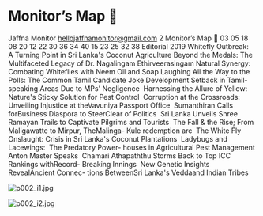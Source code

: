 # Monitor’s Map 

Jaffna Monitor
hellojaffnamonitor@gmail.com
2
Monitor’s Map

03
05
18
08
20
12
22
30
36
34
40
15
23
25
32
38
Editorial
2019 Whitefly Outbreak:  
A Turning Point in 
Sri Lanka's Coconut 
Agriculture
Beyond the Medals: The 
Multifaceted Legacy 
of Dr. Nagalingam 
Ethirveerasingam
Natural Synergy: 
Combating Whiteflies 
with Neem Oil and 
Soap
Laughing All the 
Way to the Polls: The 
Common Tamil 
Candidate Joke
Development Setback 
in Tamil-speaking
Areas Due to MPs' 
Negligence 
Harnessing the Allure 
of Yellow: Nature's 
Sticky Solution for Pest 
Control 
Corruption at the 
Crossroads: Unveiling 
Injustice at theVavuniya 
Passport Office 
Sumanthiran Calls 
forBusiness Diaspora to 
SteerClear of Politics 
Sri Lanka Unveils
Shree Ramayan Trails 
to Captivate Pilgrims 
and Tourists 
The Fall & the Rise; 
From Maligawatte to 
Mirpur, TheMalinga- 
Kule redemption arc 
The White Fly 
Onslaught: Crisis in 
Sri Lanka's Coconut 
Plantations 
Ladybugs and Lacewings:  
The Predatory Power-
houses in Agricultural 
Pest Management 
Anton Master Speaks 
Chamari Athapaththu 
Storms Back to Top ICC 
Rankings withRecord-
Breaking Innings 
New Genetic Insights 
RevealAncient Connec-
tions BetweenSri Lanka's 
Veddaand Indian Tribes

![p002_i1.jpg](images_out/002_monitors_map/p002_i1.jpg)

![p002_i2.jpg](images_out/002_monitors_map/p002_i2.jpg)

